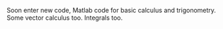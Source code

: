 Soon enter new code, Matlab code for basic calculus and trigonometry. Some vector calculus too. Integrals too.

